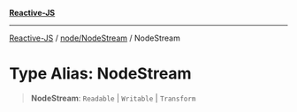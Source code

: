 [**Reactive-JS**](../../../README.md)

***

[Reactive-JS](../../../README.md) / [node/NodeStream](../README.md) / NodeStream

# Type Alias: NodeStream

> **NodeStream**: `Readable` \| `Writable` \| `Transform`
